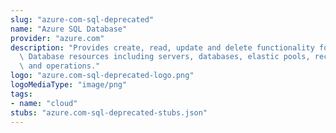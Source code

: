 ```yaml
---
slug: "azure-com-sql-deprecated"
name: "Azure SQL Database"
provider: "azure.com"
description: "Provides create, read, update and delete functionality for Azure SQL\
  \ Database resources including servers, databases, elastic pools, recommendations,\
  \ and operations."
logo: "azure.com-sql-deprecated-logo.png"
logoMediaType: "image/png"
tags:
- name: "cloud"
stubs: "azure.com-sql-deprecated-stubs.json"
---
```

